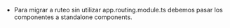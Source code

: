 - Para migrar a ruteo sin utilizar app.routing.module.ts debemos pasar los
  componentes a standalone components.
